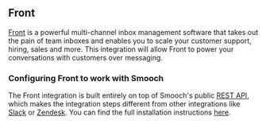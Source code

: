 ## Front

[Front](https://frontapp.com/) is a powerful multi-channel inbox management software that takes out the pain of team inboxes and enables you to scale your customer support, hiring, sales and more. This integration will allow Front to power your conversations with customers over messaging.

### Configuring Front to work with Smooch

The Front integration is built entirely on top of Smooch's public [REST API](/rest), which makes the integration steps different from other integrations like [Slack](#slack) or [Zendesk](#zendesk). You can find the full installation instructions [here](https://faq.frontapp.com/11682-Adding-a-New-Inbox-in-Front/how-to-add-a-smooch-inbox-in-front).